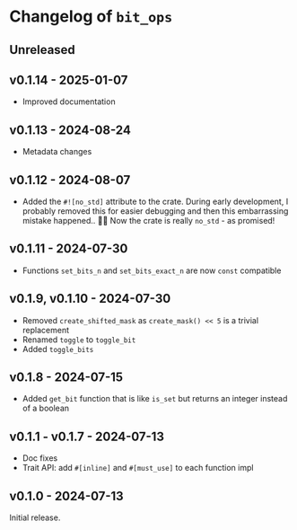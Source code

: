# Changelog of `bit_ops`

## Unreleased

## v0.1.14 - 2025-01-07

- Improved documentation

## v0.1.13 - 2024-08-24

- Metadata changes

## v0.1.12 - 2024-08-07

- Added the `#![no_std]` attribute to the crate. During early development, I
  probably removed this for easier debugging and then this embarrassing mistake
  happened.. 🤦😅  Now the crate is really `no_std` - as promised!

## v0.1.11 - 2024-07-30

- Functions `set_bits_n` and `set_bits_exact_n` are now `const` compatible

## v0.1.9, v0.1.10 - 2024-07-30

- Removed `create_shifted_mask` as `create_mask() << 5` is a trivial replacement
- Renamed `toggle` to `toggle_bit`
- Added `toggle_bits`

## v0.1.8 - 2024-07-15

- Added `get_bit` function that is like `is_set` but returns an integer instead
  of a boolean

## v0.1.1 - v0.1.7 - 2024-07-13

- Doc fixes
- Trait API: add `#[inline]` and `#[must_use]` to each function impl

## v0.1.0 - 2024-07-13

Initial release.
